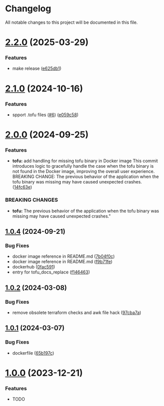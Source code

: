 # Changelog

All notable changes to this project will be documented in this file.

# [2.2.0](https://github.com/tofuutils/pre-commit-opentofu/compare/v2.1.0...v2.2.0) (2025-03-29)


### Features

* make release ([e625db1](https://github.com/tofuutils/pre-commit-opentofu/commit/e625db13ec285e132f43cdf6e5aa3f3272e45451))

# [2.1.0](https://github.com/tofuutils/pre-commit-opentofu/compare/v2.0.0...v2.1.0) (2024-10-16)


### Features

* spport .tofu files ([#6](https://github.com/tofuutils/pre-commit-opentofu/issues/6)) ([e059c58](https://github.com/tofuutils/pre-commit-opentofu/commit/e059c5859bceddf1ca018f55851f6940ad51f1c2))

# [2.0.0](https://github.com/tofuutils/pre-commit-opentofu/compare/v1.0.4...v2.0.0) (2024-09-25)


### Features

* **tofu:** add handling for missing tofu binary in Docker image  This commit introduces logic to gracefully handle the case when the tofu binary is not found in the Docker image, improving the overall user experience.  BREAKING CHANGE: The previous behavior of the application when the tofu binary was missing may have caused unexpected crashes. ([14fc63e](https://github.com/tofuutils/pre-commit-opentofu/commit/14fc63eb5b04e3ad1525d06e437b15935841775f))


### BREAKING CHANGES

* **tofu:** The previous behavior of the application when the tofu binary was missing may have caused unexpected crashes."

## [1.0.4](https://github.com/tofuutils/pre-commit-opentofu/compare/v1.0.3...v1.0.4) (2024-09-21)


### Bug Fixes

* docker image reference in README.md ([7b04f0c](https://github.com/tofuutils/pre-commit-opentofu/commit/7b04f0c24940f1642c8f599bfd0794dd46b0b274))
* docker image reference in README.md ([f9b71fe](https://github.com/tofuutils/pre-commit-opentofu/commit/f9b71fe08fedd4ceb23ced6fe2171edf24add290))
* dockerhub ([0fac591](https://github.com/tofuutils/pre-commit-opentofu/commit/0fac59197f2f2cb4bc417917e5adb6ac92a20b7a))
* entry for tofu_docs_replace ([f146463](https://github.com/tofuutils/pre-commit-opentofu/commit/f146463ac8effcfa441f3f6b21e811095f0da73c))

## [1.0.2](https://github.com/tofuutils/pre-commit-opentofu/compare/v1.0.1...v1.0.2) (2024-03-08)


### Bug Fixes

* remove obsolete terraform checks and awk file hack ([97cba7a](https://github.com/tofuutils/pre-commit-opentofu/commit/97cba7a646996c7cae3719f1b6241d47da5882d9))

## [1.0.1](https://github.com/tofuutils/pre-commit-opentofu/compare/v1.0.0...v1.0.1) (2024-03-07)


### Bug Fixes

* dockerfile ([65b197c](https://github.com/tofuutils/pre-commit-opentofu/commit/65b197c841dc10aa772c7fc2594a213a9158d2f4))

# [1.0.0](https://github.com/tofuutils/pre-commit-opentofu/compare/v1.0.0) (2023-12-21)


### Features

* TODO
